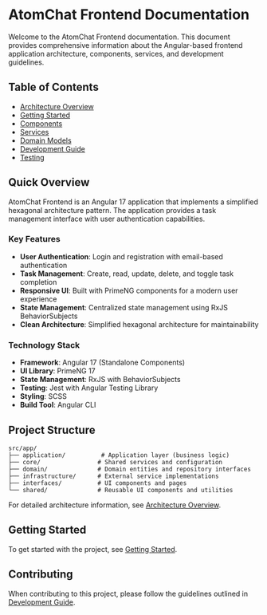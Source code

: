 # AtomChat Frontend Documentation

Welcome to the AtomChat Frontend documentation. This document provides comprehensive information about the Angular-based frontend application architecture, components, services, and development guidelines.

## Table of Contents

- [Architecture Overview](./architecture.md)
- [Getting Started](./getting-started.md)
- [Components](./components.md)
- [Services](./services.md)
- [Domain Models](./domain-models.md)
- [Development Guide](./development.md)
- [Testing](./testing.md)

## Quick Overview

AtomChat Frontend is an Angular 17 application that implements a simplified hexagonal architecture pattern. The application provides a task management interface with user authentication capabilities.

### Key Features

- **User Authentication**: Login and registration with email-based authentication
- **Task Management**: Create, read, update, delete, and toggle task completion
- **Responsive UI**: Built with PrimeNG components for a modern user experience
- **State Management**: Centralized state management using RxJS BehaviorSubjects
- **Clean Architecture**: Simplified hexagonal architecture for maintainability

### Technology Stack

- **Framework**: Angular 17 (Standalone Components)
- **UI Library**: PrimeNG 17
- **State Management**: RxJS with BehaviorSubjects
- **Testing**: Jest with Angular Testing Library
- **Styling**: SCSS
- **Build Tool**: Angular CLI

## Project Structure

```
src/app/
├── application/          # Application layer (business logic)
├── core/                # Shared services and configuration
├── domain/              # Domain entities and repository interfaces
├── infrastructure/      # External service implementations
├── interfaces/          # UI components and pages
└── shared/              # Reusable UI components and utilities
```

For detailed architecture information, see [Architecture Overview](./architecture.md).

## Getting Started

To get started with the project, see [Getting Started](./getting-started.md).

## Contributing

When contributing to this project, please follow the guidelines outlined in [Development Guide](./development.md).
